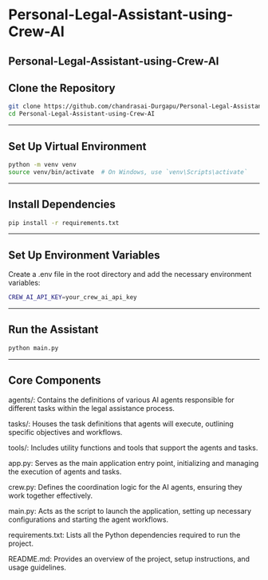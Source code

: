 # Personal-Legal-Assistant-using-Crew-AI
Personal-Legal-Assistant-using-Crew-AI
---
## Clone the Repository
```bash
git clone https://github.com/chandrasai-Durgapu/Personal-Legal-Assistant-using-Crew-AI.git
cd Personal-Legal-Assistant-using-Crew-AI
```
---
## Set Up Virtual Environment
```bash
python -m venv venv
source venv/bin/activate  # On Windows, use `venv\Scripts\activate`
```
---
## Install Dependencies
```bash
pip install -r requirements.txt
```
---
## Set Up Environment Variables

Create a .env file in the root directory and add the necessary environment variables:
```bash
CREW_AI_API_KEY=your_crew_ai_api_key
```
---
## Run the Assistant
```bash
python main.py
```
---
## Core Components

agents/: Contains the definitions of various AI agents responsible for different tasks within the legal assistance process.

tasks/: Houses the task definitions that agents will execute, outlining specific objectives and workflows.

tools/: Includes utility functions and tools that support the agents and tasks.

app.py: Serves as the main application entry point, initializing and managing the execution of agents and tasks.

crew.py: Defines the coordination logic for the AI agents, ensuring they work together effectively.

main.py: Acts as the script to launch the application, setting up necessary configurations and starting the agent workflows.

requirements.txt: Lists all the Python dependencies required to run the project.

README.md: Provides an overview of the project, setup instructions, and usage guidelines.
